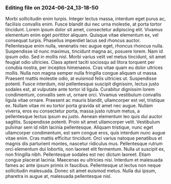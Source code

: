 

### Editing file on 2024-06-24_13-18-50

Morbi sollicitudin enim turpis. Integer lectus massa, interdum eget purus ac, facilisis convallis enim. Fusce blandit dui nec urna molestie, at porta tortor tincidunt. Lorem ipsum dolor sit amet, consectetur adipiscing elit. Vivamus elementum enim eget porttitor aliquam. Quisque vitae elementum ex, vel consequat turpis. Phasellus imperdiet lacus sed rhoncus auctor.
Pellentesque enim nulla, venenatis nec augue eget, rhoncus rhoncus nulla. Suspendisse id nunc maximus, tincidunt magna ac, posuere lorem. Nam id ipsum odio. Sed in mollis nisl. Morbi varius velit vel metus tincidunt, sit amet feugiat odio ultricies. Class aptent taciti sociosqu ad litora torquent per conubia nostra, per inceptos himenaeos. Cras vitae quam eu dolor ultrices mollis. Nulla non magna semper nulla fringilla congue aliquam ut massa. Praesent mattis molestie odio, at euismod felis ultricies ut. Suspendisse potenti.
Fusce interdum, nisl pellentesque suscipit dignissim, lectus justo sodales est, at vulputate ante tortor id ligula. Curabitur dignissim lorem condimentum, convallis sem ut, ornare orci. Vivamus vestibulum convallis ligula vitae ornare. Praesent ac mauris blandit, ullamcorper est vel, tristique ex. Nullam vitae mi eu tortor porta gravida sit amet nec augue. Nullam viverra, eros eu consectetur porta, massa justo rutrum metus, a pellentesque lectus ipsum eu justo. Aenean elementum leo quis dui auctor sagittis. Suspendisse potenti. Proin sit amet ullamcorper velit. Vestibulum pulvinar sem id nibh lacinia pellentesque. Aliquam tristique, nunc eget ullamcorper condimentum, est sem congue eros, quis interdum nunc augue vitae enim. Cras mattis efficitur tincidunt. Orci varius natoque penatibus et magnis dis parturient montes, nascetur ridiculus mus.
Pellentesque rutrum orci elementum dui lobortis, non laoreet elit fermentum. Nulla ut suscipit ex, non fringilla nibh. Pellentesque sodales est nec dictum laoreet. Etiam congue placerat lacinia. Maecenas eu ultricies nisi. Interdum et malesuada fames ac ante ipsum primis in faucibus. Pellentesque ut lectus non neque sollicitudin malesuada. Donec sit amet euismod metus. Nulla dui ipsum, pharetra in augue at, malesuada pellentesque nisl.


